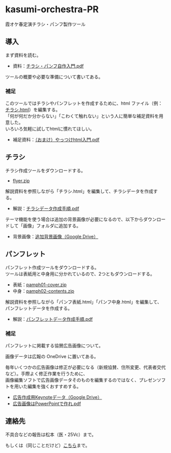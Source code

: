 # kasumi-orchestra-PR

霞オケ春定演チラシ・パンフ製作ツール

## 導入

まず資料を読む。

- 資料：[チラシ・パンフ自作入門.pdf](https://github.com/metasta/kasumi-orchestra-PR/raw/release/PDF/%E3%83%81%E3%83%A9%E3%82%B7%E3%83%BB%E3%83%8F%E3%82%9A%E3%83%B3%E3%83%95%E8%87%AA%E4%BD%9C%E5%85%A5%E9%96%80.pdf) 

ツールの概要や必要な準備について書いてある。

### 補足

このツールではチラシやパンフレットを作成するために、html ファイル（例：[チラシ.html](https://github.com/metasta/kasumi-orchestra-PR/blob/flyer/%E3%83%81%E3%83%A9%E3%82%B7.html)）を編集する。  
「何が何だか分からない」「こわくて触れない」という人に簡単な補足資料を用意した。  
いろいろ気軽に試してhtmlに慣れてほしい。

- 補足資料：[（おまけ）やっつけhtml入門.pdf](https://github.com/metasta/kasumi-orchestra-PR/raw/release/PDF/%E3%82%84%E3%81%A3%E3%81%A4%E3%81%91html%E5%85%A5%E9%96%80.pdf)

## チラシ

チラシ作成ツールをダウンロードする。

- [flyer.zip](https://github.com/metasta/kasumi-orchestra-PR/archive/flyer.zip) 

解説資料を参照しながら「チラシ.html」を編集して、チラシデータを作成する。

- 解説：[チラシデータ作成手順.pdf](https://github.com/metasta/kasumi-orchestra-PR/raw/release/PDF/%E3%83%81%E3%83%A9%E3%82%B7%E3%83%86%E3%82%99%E3%83%BC%E3%82%BF%E4%BD%9C%E6%88%90%E6%89%8B%E9%A0%86.pdf)

テーマ機能を使う場合は追加の背景画像が必要になるので、以下からダウンロードして「画像」フォルダに追加する。

- 背景画像：[追加背景画像（Google Drive）](https://drive.google.com/drive/folders/0B7_ldbzvJDqCV3VSMVotTnNJcXM)

## パンフレット

パンフレット作成ツールをダウンロードする。  
ツールは表紙用と中身用に分かれているので、2つともダウンロードする。

- 表紙：[pamph01-cover.zip](https://github.com/metasta/kasumi-orchestra-PR/archive/pamph01-cover.zip)
- 中身：[pamph02-contents.zip](https://github.com/metasta/kasumi-orchestra-PR/archive/pamph02-contents.zip)

解説資料を参照しながら「パンフ表紙.html」「パンフ中身.html」を編集して、パンフレットデータを作成する。

- 解説：[パンフレットデータ作成手順.pdf](https://github.com/metasta/kasumi-orchestra-PR/raw/release/PDF/%E3%83%8F%E3%82%9A%E3%83%B3%E3%83%95%E3%83%AC%E3%83%83%E3%83%88%E3%83%86%E3%82%99%E3%83%BC%E3%82%BF%E4%BD%9C%E6%88%90%E6%89%8B%E9%A0%86.pdf)

### 補足

パンフレットに掲載する協賛広告画像について。

画像データは広報の OneDrive に置いてある。

毎年いくつかの広告画像は修正が必要になる（新規協賛、住所変更、代表者交代など）。手際よく修正作業を行うために、  
画像編集ソフトで広告画像データそのものを編集するのではなく、プレゼンソフトを用いた編集を強くおすすめする。

- [広告作成用Keynoteデータ（Google Drive）](https://drive.google.com/open?id=0B7_ldbzvJDqCakFidC0wMGxPV3M)
- [広告画像はPowerPointで作れ.pdf](https://github.com/metasta/kasumi-orchestra-PR/raw/release/PDF/%E5%BA%83%E5%91%8A%E7%94%BB%E5%83%8F%E3%81%AFPowerPoint%E3%81%A6%E3%82%99%E4%BD%9C%E3%82%8C.pdf)

## 連絡先

不具合などの報告は松本（医・25Vc）まで。

もしくは（同じことだけど）[こちら](https://github.com/metasta/kasumi-orchestra-PR/issues/new)まで。
